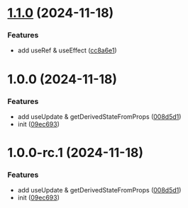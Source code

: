 # [1.1.0](https://github.com/yanyunchangfeng/learn-ts-react/compare/v1.0.0...v1.1.0) (2024-11-18)

### Features

- add useRef & useEffect ([cc8a6e1](https://github.com/yanyunchangfeng/learn-ts-react/commit/cc8a6e1bd7d46c62fde7cd7191f4a030771f520d))

# 1.0.0 (2024-11-18)

### Features

- add useUpdate & getDerivedStateFromProps ([008d5d1](https://github.com/yanyunchangfeng/learn-ts-react/commit/008d5d1ffc039b4663b1095937681f365f96e54b))
- init ([09ec693](https://github.com/yanyunchangfeng/learn-ts-react/commit/09ec693ca22a362bbd79e3af86cb4275873bdd16))

# 1.0.0-rc.1 (2024-11-18)

### Features

- add useUpdate & getDerivedStateFromProps ([008d5d1](https://github.com/yanyunchangfeng/learn-ts-react/commit/008d5d1ffc039b4663b1095937681f365f96e54b))
- init ([09ec693](https://github.com/yanyunchangfeng/learn-ts-react/commit/09ec693ca22a362bbd79e3af86cb4275873bdd16))
